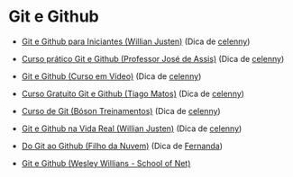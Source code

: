 # Git e Github

- [Git e Github para Iniciantes (Willian Justen)](https://www.youtube.com/playlist?list=PLlAbYrWSYTiPA2iEiQ2PF_A9j__C4hi0A) (Dica de [celenny](https://github.com/celenny))

- [Curso prático Git e Github (Professor José de Assis)](https://www.youtube.com/playlist?list=PLbEOwbQR9lqzK14I7OOeREEIE4k6rjgIj) (Dica de [celenny](https://github.com/celenny))

- [Git e Github (Curso em Vídeo)](https://www.cursoemvideo.com/curso/curso-de-git-e-github/) (Dica de [celenny](https://github.com/celenny))

- [Curso Gratuito Git e Github (Tiago Matos)](https://www.youtube.com/playlist?list=PLcoYAcR89n-qbO7YAVj5S0alABLis_QVU) (Dica de [celenny](https://github.com/celenny))

- [Curso de Git (Bóson Treinamentos)](https://www.cursoemvideo.com/curso/curso-de-git-e-github/) (Dica de [celenny](https://github.com/celenny))

- [Git e Github na Vida Real (Willian Justen)](https://www.youtube.com/playlist?list=PLlAbYrWSYTiNqugqFFWWsgONJsmc3eMpg) (Dica de [celenny](https://github.com/celenny))

- [Do Git ao Github (Filho da Nuvem)](https://www.youtube.com/playlist?list=PLzehOqhpwpxibl8UDfzAKElg3Fx01DlXB) (Dica de [Fernanda](https://github.com/Fernanda-Dantas))

- [Git e Github (Wesley Willians - School of Net)](https://www.schoolofnet.com/curso/git/controle-de-versao/git-e-github/)
